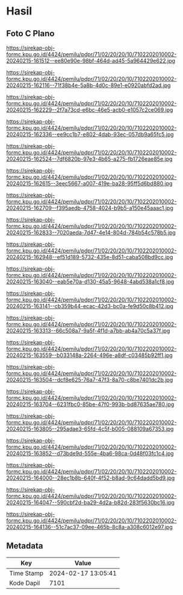 # Hasil

## Foto C Plano

https://sirekap-obj-formc.kpu.go.id/4424/pemilu/pdpr/71/02/20/20/10/7102202010002-20240215-161512--ee80e90e-98bf-464d-ad45-5a964429e622.jpg

https://sirekap-obj-formc.kpu.go.id/4424/pemilu/pdpr/71/02/20/20/10/7102202010002-20240215-162116--71f38b4e-5a8b-4d0c-89e1-e0920abfd2ad.jpg

https://sirekap-obj-formc.kpu.go.id/4424/pemilu/pdpr/71/02/20/20/10/7102202010002-20240215-162229--2f7a73cd-e6bc-46e5-acb0-e1057c2ce069.jpg

https://sirekap-obj-formc.kpu.go.id/4424/pemilu/pdpr/71/02/20/20/10/7102202010002-20240215-162336--ee9cc1b7-e802-4dab-93ec-057db9a65fc5.jpg

https://sirekap-obj-formc.kpu.go.id/4424/pemilu/pdpr/71/02/20/20/10/7102202010002-20240215-162524--7df6820b-97e3-4b65-a275-fb1726eae85e.jpg

https://sirekap-obj-formc.kpu.go.id/4424/pemilu/pdpr/71/02/20/20/10/7102202010002-20240215-162615--3eec5667-a007-419e-ba28-95ff5d6bd880.jpg

https://sirekap-obj-formc.kpu.go.id/4424/pemilu/pdpr/71/02/20/20/10/7102202010002-20240215-162709--f395aedb-4758-4024-b9b5-a150e45aaac1.jpg

https://sirekap-obj-formc.kpu.go.id/4424/pemilu/pdpr/71/02/20/20/10/7102202010002-20240215-162833--7020aeda-7d47-4e14-804d-784b54c578b5.jpg

https://sirekap-obj-formc.kpu.go.id/4424/pemilu/pdpr/71/02/20/20/10/7102202010002-20240215-162948--ef51d189-5732-435e-8d51-caba508bd9cc.jpg

https://sirekap-obj-formc.kpu.go.id/4424/pemilu/pdpr/71/02/20/20/10/7102202010002-20240215-163040--eab5e70a-d130-45a5-9648-4abd538a1cf8.jpg

https://sirekap-obj-formc.kpu.go.id/4424/pemilu/pdpr/71/02/20/20/10/7102202010002-20240215-163141--cb359b44-ecac-42d3-bc0a-fe9d50c8b412.jpg

https://sirekap-obj-formc.kpu.go.id/4424/pemilu/pdpr/71/02/20/20/10/7102202010002-20240215-163313--66c508a7-9a5f-4f1d-a7bb-ab4a70c5a37f.jpg

https://sirekap-obj-formc.kpu.go.id/4424/pemilu/pdpr/71/02/20/20/10/7102202010002-20240215-163559--b033148a-2264-496e-a8df-c03485b92ff1.jpg

https://sirekap-obj-formc.kpu.go.id/4424/pemilu/pdpr/71/02/20/20/10/7102202010002-20240215-163504--dcf8e625-76a7-47f3-8a70-c8be7401dc2b.jpg

https://sirekap-obj-formc.kpu.go.id/4424/pemilu/pdpr/71/02/20/20/10/7102202010002-20240215-163704--6231fbc0-85be-47f0-993b-bd87635ae780.jpg

https://sirekap-obj-formc.kpu.go.id/4424/pemilu/pdpr/71/02/20/20/10/7102202010002-20240215-163805--295adae3-65fd-4c5f-b005-088109a67353.jpg

https://sirekap-obj-formc.kpu.go.id/4424/pemilu/pdpr/71/02/20/20/10/7102202010002-20240215-163852--d73bde9d-555e-4ba6-98ca-0d48f03fc1c4.jpg

https://sirekap-obj-formc.kpu.go.id/4424/pemilu/pdpr/71/02/20/20/10/7102202010002-20240215-164000--28ec1b8b-640f-4f52-b8ad-9c64dadd5bd9.jpg

https://sirekap-obj-formc.kpu.go.id/4424/pemilu/pdpr/71/02/20/20/10/7102202010002-20240215-164047--590cbf2d-ba29-4d2a-b82d-283f5630bc16.jpg

https://sirekap-obj-formc.kpu.go.id/4424/pemilu/pdpr/71/02/20/20/10/7102202010002-20240215-164136--51c7ac37-09ee-465b-8c8a-a308c6012e97.jpg


## Metadata

| Key        | Value               |
| ---------- | ------------------- |
| Time Stamp | 2024-02-17 13:05:41 |
| Kode Dapil | 7101                |




